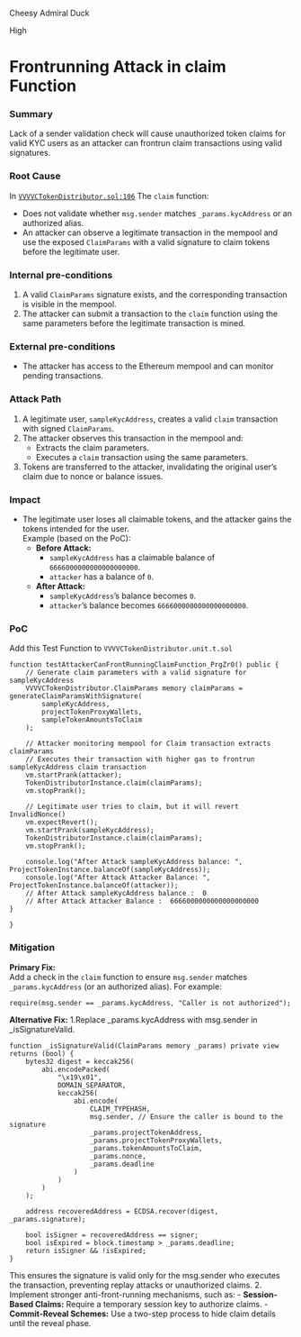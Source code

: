 Cheesy Admiral Duck

High

# Frontrunning Attack in claim Function

### Summary
Lack of a sender validation check will cause unauthorized token claims for valid KYC users as an attacker can frontrun claim transactions using valid signatures.
### Root Cause

In [`VVVVCTokenDistributor.sol:106`](https://github.com/sherlock-audit/2024-11-vvv-exchange-update/blob/1791f41b310489aaa66de349ef1b9e4bd331f14b/vvv-platform-smart-contracts/contracts/vc/VVVVCTokenDistributor.sol#L106)
The `claim` function:
- Does not validate whether `msg.sender` matches `_params.kycAddress` or an authorized alias.
- An attacker can observe a legitimate transaction in the mempool and use the exposed `ClaimParams` with a valid signature to claim tokens before the legitimate user.

### Internal pre-conditions

1.  A valid `ClaimParams` signature exists, and the corresponding transaction is visible in the mempool.
2.  The attacker can submit a transaction to the `claim` function using the same parameters before the legitimate transaction is mined.

### External pre-conditions

-  The attacker has access to the Ethereum mempool and can monitor pending transactions.

### Attack Path

1.  A legitimate user, `sampleKycAddress`, creates a valid `claim` transaction with signed `ClaimParams`.
2.  The attacker observes this transaction in the mempool and:
    - Extracts the claim parameters.
    - Executes a `claim` transaction using the same parameters.
3.  Tokens are transferred to the attacker, invalidating the original user’s claim due to nonce or balance issues.

### Impact

- The legitimate user loses all claimable tokens, and the attacker gains the tokens intended for the user.  
    Example (based on the PoC):
    - **Before Attack:**
        - `sampleKycAddress` has a claimable balance of `6666000000000000000000`.
        - `attacker` has a balance of `0`.
    - **After Attack:**
        - `sampleKycAddress`’s balance becomes `0`.
        - `attacker`’s balance becomes `6666000000000000000000`.

### PoC

Add this Test Function to `VVVVCTokenDistributor.unit.t.sol`
```Solidity
function testAttackerCanFrontRunningClaimFunction_PrgZr0() public {
    // Generate claim parameters with a valid signature for sampleKycAddress
    VVVVCTokenDistributor.ClaimParams memory claimParams = generateClaimParamsWithSignature(
        sampleKycAddress,
        projectTokenProxyWallets,
        sampleTokenAmountsToClaim
    );

    // Attacker monitoring mempool for Claim transaction extracts claimParams
    // Executes their transaction with higher gas to frontrun sampleKycAddress claim transaction
    vm.startPrank(attacker);
    TokenDistributorInstance.claim(claimParams);
    vm.stopPrank();

    // Legitimate user tries to claim, but it will revert InvalidNonce() 
    vm.expectRevert();
    vm.startPrank(sampleKycAddress);
    TokenDistributorInstance.claim(claimParams);
    vm.stopPrank();

    console.log("After Attack sampleKycAddress balance: ", ProjectTokenInstance.balanceOf(sampleKycAddress));
    console.log("After Attack Attacker Balance: ", ProjectTokenInstance.balanceOf(attacker));
    // After Attack sampleKycAddress balance :  0
    // After Attack Attacker Balance :  6666000000000000000000
}

}

```

### Mitigation

**Primary Fix:**  
Add a check in the `claim` function to ensure `msg.sender` matches `_params.kycAddress` (or an authorized alias). For example:

```Solidity
require(msg.sender == _params.kycAddress, "Caller is not authorized");
```

**Alternative Fix:**
1.Replace _params.kycAddress with msg.sender in _isSignatureValid.
```Solidity
function _isSignatureValid(ClaimParams memory _params) private view returns (bool) {
    bytes32 digest = keccak256(
        abi.encodePacked(
            "\x19\x01",
            DOMAIN_SEPARATOR,
            keccak256(
                abi.encode(
                    CLAIM_TYPEHASH,
                    msg.sender, // Ensure the caller is bound to the signature
                    _params.projectTokenAddress,
                    _params.projectTokenProxyWallets,
                    _params.tokenAmountsToClaim,
                    _params.nonce,
                    _params.deadline
                )
            )
        )
    );

    address recoveredAddress = ECDSA.recover(digest, _params.signature);

    bool isSigner = recoveredAddress == signer;
    bool isExpired = block.timestamp > _params.deadline;
    return isSigner && !isExpired;
}
```
This ensures the signature is valid only for the msg.sender who executes the transaction, preventing replay attacks or unauthorized claims.
2.  Implement stronger anti-front-running mechanisms, such as:
    - **Session-Based Claims:** Require a temporary session key to authorize claims.
    - **Commit-Reveal Schemes:** Use a two-step process to hide claim details until the reveal phase.
